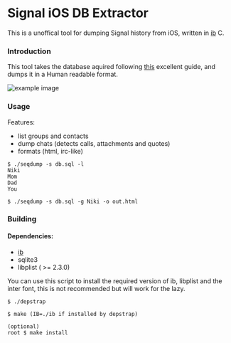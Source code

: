 # Signal iOS DB Extractor

This is a unoffical tool for dumping Signal history from iOS, written in [ib](https://github.com/Niki-Nu/ibranching) C.

### Introduction

This tool takes the database aquired following [this](https://cight.co/backup-signal-ios-jailbreak/) excellent guide, and dumps it in a Human readable format.

![example image](https://socki.moe/sig.png "example output")

### Usage

Features:
- list groups and contacts
- dump chats (detects calls, attachments and quotes)
- formats (html, irc-like)

~~~
$ ./seqdump -s db.sql -l
Niki
Mom
Dad
You

$ ./seqdump -s db.sql -g Niki -o out.html
~~~

### Building

#### Dependencies:
- [ib](https://github.com/Niki-Nu/ibranching)
- sqlite3
- libplist ( >= 2.3.0)

You can use this script to install the required version of ib, libplist and the inter font, this is not recommended but will work for the lazy.
~~~
$ ./depstrap 
~~~
~~~
$ make (IB=./ib if installed by depstrap)

(optional)
root $ make install
~~~
